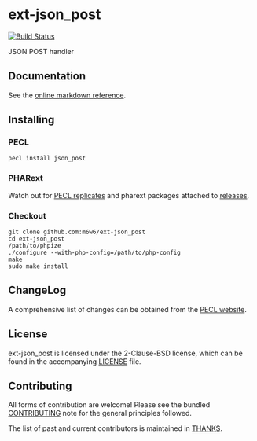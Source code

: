 # ext-json_post

[![Build Status](https://travis-ci.org/m6w6/ext-json_post.svg?branch=master)](https://travis-ci.org/m6w6/ext-json_post)

JSON POST handler 

## Documentation

See the [online markdown reference](https://mdref.m6w6.name/json_post).

## Installing

### PECL

	pecl install json_post

### PHARext

Watch out for [PECL replicates](https://replicator.pharext.org?json_post)
and pharext packages attached to [releases](./releases).

### Checkout

	git clone github.com:m6w6/ext-json_post
	cd ext-json_post
	/path/to/phpize
	./configure --with-php-config=/path/to/php-config
	make
	sudo make install

## ChangeLog

A comprehensive list of changes can be obtained from the
[PECL website](https://pecl.php.net/package-changelog.php?package=json_post).

## License

ext-json_post is licensed under the 2-Clause-BSD license, which can be found in
the accompanying [LICENSE](./LICENSE) file.

## Contributing

All forms of contribution are welcome! Please see the bundled
[CONTRIBUTING](./CONTRIBUTING.md) note for the general principles followed.

The list of past and current contributors is maintained in [THANKS](./THANKS).
